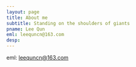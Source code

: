 ```yaml
---
layout: page
title: About me
subtitle: Standing on the shoulders of giants
pname: Lee Qun
eml: leequncn@163.com
desp:
---
```


eml: leequncn@163.com


